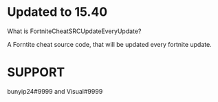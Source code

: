 # Updated to 15.40
What is FortniteCheatSRCUpdateEveryUpdate?

A Forntite cheat source code, that will be updated every fortnite update.

# SUPPORT

bunyip24#9999 and 
Visual#9999
